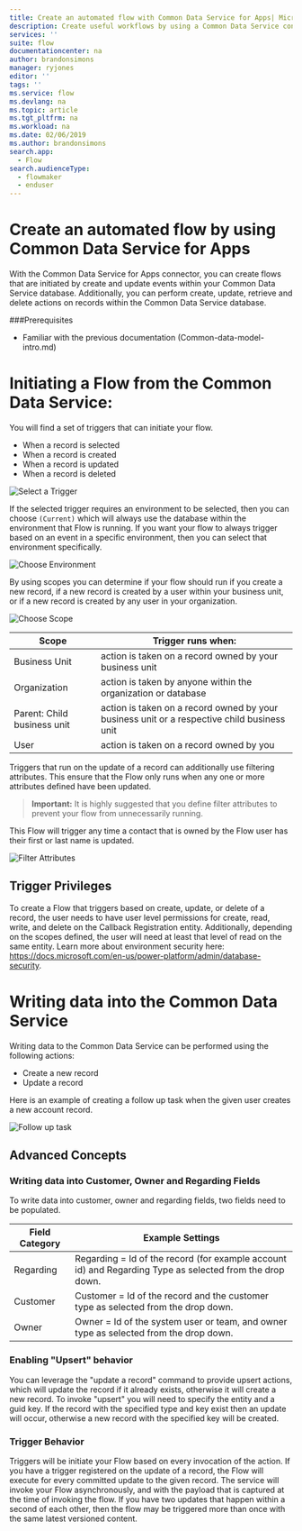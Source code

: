 ```yaml
---
title: Create an automated flow with Common Data Service for Apps| Microsoft Docs
description: Create useful workflows by using a Common Data Service connection and Microsoft Flow
services: ''
suite: flow
documentationcenter: na
author: brandonsimons
manager: ryjones
editor: ''
tags: ''
ms.service: flow
ms.devlang: na
ms.topic: article
ms.tgt_pltfrm: na
ms.workload: na
ms.date: 02/06/2019
ms.author: brandonsimons
search.app: 
  - Flow
search.audienceType: 
  - flowmaker
  - enduser
---
```

# Create an automated flow by using Common Data Service for Apps
With the Common Data Service for Apps connector, you can create flows that are initiated by create and update  events within your Common Data Service database.  Additionally, you can perform create, update, retrieve and delete actions on records within the Common Data Service database.

###Prerequisites
* Familiar with the previous documentation (Common-data-model-intro.md)

# Initiating a Flow from the Common Data Service:
You will find a set of triggers that can initiate your flow.
- When a record is selected
- When a record is created
- When a record is updated
- When a record is deleted

![Select a Trigger](./media/cds-connector/Triggers.png)

If the selected trigger requires an environment to be selected, then you can choose `(Current)` which will always use the database within the environment that Flow is running.  If you want your flow to always trigger based on an event in a specific environment, then you can select that environment specifically.

![Choose Environment](./media/cds-connector/Environments.png)

By using scopes you can determine if your flow should run if you create a new record, if a new record is created by a user within your business unit, or if a new record is created by any user in your organization.

![Choose Scope](./media/cds-connector/Scopes.png)

|Scope|Trigger runs when:|
| --- | --- |
|Business Unit|action is taken on a record owned by your business unit|
|Organization|action is taken by anyone within the organization or database|
|Parent: Child business unit|action is taken on a record owned by your business unit or a respective child business unit|
|User|action is taken on a record owned by you|

Triggers that run on the update of a record can additionally use filtering attributes.  This ensure that the Flow only runs when any one or more attributes defined have been updated.  

> **Important:** It is highly suggested that you define filter attributes to prevent your flow from unnecessarily running.

This Flow will trigger any time a contact that is owned by the Flow user has their first or last name is updated.

![Filter Attributes](./media/cds-connector/FilterAttributes.png)

## Trigger Privileges
To create a Flow that triggers based on create, update, or delete of a record, the user needs to have user level permissions for create, read, write, and delete on the Callback Registration entity.  Additionally, depending on the scopes defined, the user will need at least that level of read on the same entity.  Learn more about environment security here: https://docs.microsoft.com/en-us/power-platform/admin/database-security.


# Writing data into the Common Data Service
Writing data to the Common Data Service can be performed using the following actions:
- Create a new record
- Update a record

Here is an example of creating a follow up task when the given user creates a new account record.  

![Follow up task](./media/cds-connector/Regarding.png)

## Advanced Concepts 

### Writing data into Customer, Owner and Regarding Fields
To write data into customer, owner and regarding fields, two fields need to be populated.  

| Field Category | Example Settings |
| --- | --- |
| Regarding | Regarding = Id of the record (for example account id) and Regarding Type as selected from the drop down. |
| Customer | Customer = Id of the record and the customer type as selected from the drop down. |
| Owner | Owner = Id of the system user or team, and owner type as selected from the drop down. |

### Enabling "Upsert" behavior
You can leverage the "update a record" command to provide upsert actions, which will update the record if it already exists, otherwise it will create a new record.  To invoke "upsert" you will need to specify the entity and a guid key.  If the record with the specified type and key exist then an update will occur, otherwise a new record with the specified key will be created.

### Trigger Behavior
Triggers will be initiate your Flow based on every invocation of the action.  If you have a trigger registered on the update of a record, the Flow will execute for every committed update to the given record.  The service will invoke your Flow asynchronously, and with the payload that is captured at the time of invoking the flow.  If you have two updates that happen within a second of each other, then the flow may be triggered more than once with the same latest versioned content.
